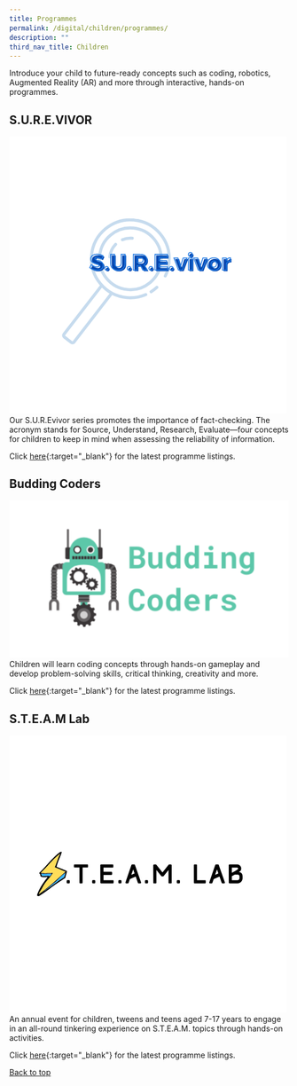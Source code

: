 ```yaml
---
title: Programmes
permalink: /digital/children/programmes/
description: ""
third_nav_title: Children
---
```

<style type="text/css">
/* Links */
.content a { color: #322987; }
.content a:focus,
.content a:hover { color: #28216c; }

/* Button Outline */
.bp-button { padding-left: 1.5rem; padding-right: 1.5rem; }
.bp-button.is-primary-outline { border: 1px solid #322987; color: #322987; background-color: transparent; text-decoration: none; }
.bp-button.is-primary-outline:focus,
.bp-button.is-primary-outline:hover { border: 1px solid #322987; color: #cff2e8; background-color: #322987; text-decoration: none; }

/* Responsive Iframe */
.responsive-iframe { position: absolute; top: 0; left: 0; bottom: 0; right: 0; width: 100%; height: 100%; }
.responsive-iframe-container { position: relative; overflow: hidden; width: 100%; }
.responsive-iframe-container.ratio-16by9 { padding-top: 56.25%; }
.responsive-iframe-container.ratio-4by3 { padding-top: 75%; }
.responsive-iframe-container.ratio-3by2 { padding-top: 66.66%; }
.responsive-iframe-container.ratio-1by1 { padding-top: 100%; }
</style>
Introduce your child to future-ready concepts such as coding, robotics, Augmented Reality (AR) and more through interactive, hands-on programmes.

## **S.U.R.E.VIVOR**
![Alt text for image on Isomer site](/images/digital/SUREvivor.jpg)
Our S.U.R.Evivor series promotes the importance of fact-checking. The acronym stands for Source, Understand, Research, Evaluate—four concepts for children to keep in mind when assessing the reliability of information. 

Click [here](https://www.eventbrite.sg/o/golibrary-national-library-board-singapore-26735252849){:target="_blank"} for the latest programme listings.


## **Budding Coders**
![Alt text for image on Isomer site](/images/digital/Digital-Prog-Children-01b.png)
Children will learn coding concepts through hands-on gameplay and develop problem-solving skills, critical thinking, creativity and more.

Click [here](https://www.eventbrite.sg/o/golibrary-national-library-board-singapore-26735252849){:target="_blank"} for the latest programme listings.


## **S.T.E.A.M Lab** 
![Alt text for image on Isomer site](/images/digital/steamlab.jpg)
An annual event for children, tweens and teens aged 7-17 years to engage in an all-round tinkering experience on S.T.E.A.M. topics through hands-on activities.

Click [here](https://childrenandteens.nlb.gov.sg/events/steamlab2022/programmelineup){:target="_blank"} for the latest programme listings.

<p class="has-text-right margin--top--xl"><a href="#main-content">Back to top</a></p>